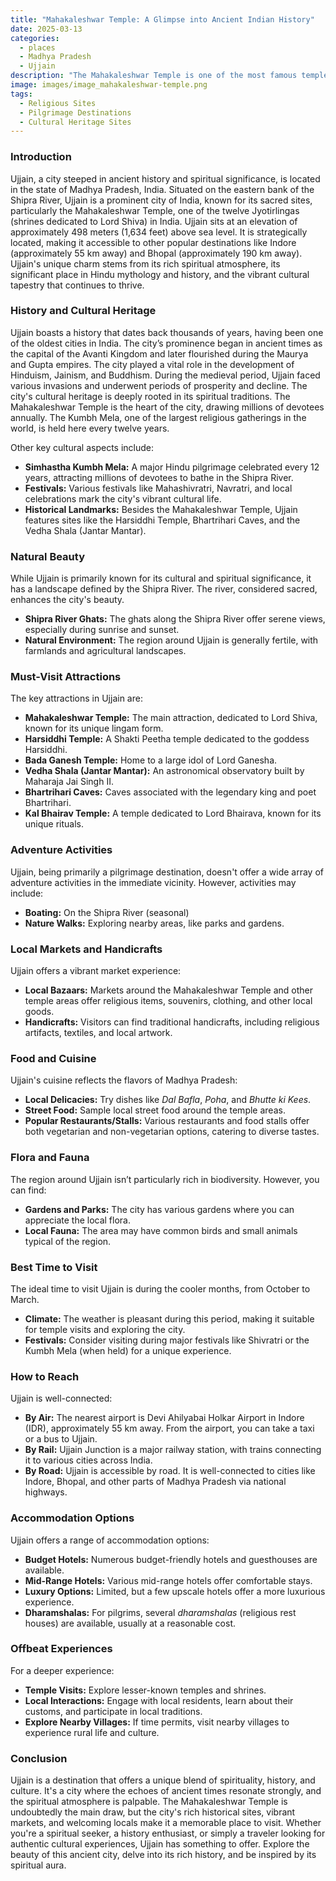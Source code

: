 ```yaml
---
title: "Mahakaleshwar Temple: A Glimpse into Ancient Indian History"
date: 2025-03-13
categories:
  - places
  - Madhya Pradesh
  - Ujjain
description: "The Mahakaleshwar Temple is one of the most famous temples dedicated to Lord Shiva, located in Ujjain, Madhya Pradesh. It is one of the 12 Jyotirlingas, representing Lord Shiva's cosmic lingam. The temple dates back to ancient times and has been a significant pilgrimage site for centuries. It showcases intricate architecture and vibrant gopuram (tower) adorned with carvings and paintings."
image: images/image_mahakaleshwar-temple.png
tags: 
  - Religious Sites
  - Pilgrimage Destinations
  - Cultural Heritage Sites
---
```



### **Introduction**

Ujjain, a city steeped in ancient history and spiritual significance, is located in the state of Madhya Pradesh, India. Situated on the eastern bank of the Shipra River, Ujjain is a prominent city of India, known for its sacred sites, particularly the Mahakaleshwar Temple, one of the twelve Jyotirlingas (shrines dedicated to Lord Shiva) in India. Ujjain sits at an elevation of approximately 498 meters (1,634 feet) above sea level. It is strategically located, making it accessible to other popular destinations like Indore (approximately 55 km away) and Bhopal (approximately 190 km away). Ujjain's unique charm stems from its rich spiritual atmosphere, its significant place in Hindu mythology and history, and the vibrant cultural tapestry that continues to thrive.

### **History and Cultural Heritage**

Ujjain boasts a history that dates back thousands of years, having been one of the oldest cities in India. The city’s prominence began in ancient times as the capital of the Avanti Kingdom and later flourished during the Maurya and Gupta empires. The city played a vital role in the development of Hinduism, Jainism, and Buddhism. During the medieval period, Ujjain faced various invasions and underwent periods of prosperity and decline. The city's cultural heritage is deeply rooted in its spiritual traditions. The Mahakaleshwar Temple is the heart of the city, drawing millions of devotees annually. The Kumbh Mela, one of the largest religious gatherings in the world, is held here every twelve years.

Other key cultural aspects include:

*   **Simhastha Kumbh Mela:** A major Hindu pilgrimage celebrated every 12 years, attracting millions of devotees to bathe in the Shipra River.
*   **Festivals:** Various festivals like Mahashivratri, Navratri, and local celebrations mark the city's vibrant cultural life.
*   **Historical Landmarks:** Besides the Mahakaleshwar Temple, Ujjain features sites like the Harsiddhi Temple, Bhartrihari Caves, and the Vedha Shala (Jantar Mantar).



### **Natural Beauty**

While Ujjain is primarily known for its cultural and spiritual significance, it has a landscape defined by the Shipra River. The river, considered sacred, enhances the city's beauty.

*   **Shipra River Ghats:** The ghats along the Shipra River offer serene views, especially during sunrise and sunset.
*   **Natural Environment:** The region around Ujjain is generally fertile, with farmlands and agricultural landscapes.

### **Must-Visit Attractions**

The key attractions in Ujjain are:

*   **Mahakaleshwar Temple:** The main attraction, dedicated to Lord Shiva, known for its unique lingam form.
*   **Harsiddhi Temple:** A Shakti Peetha temple dedicated to the goddess Harsiddhi.
*   **Bada Ganesh Temple:** Home to a large idol of Lord Ganesha.
*   **Vedha Shala (Jantar Mantar):** An astronomical observatory built by Maharaja Jai Singh II.
*   **Bhartrihari Caves:** Caves associated with the legendary king and poet Bhartrihari.
*   **Kal Bhairav Temple:** A temple dedicated to Lord Bhairava, known for its unique rituals.



### **Adventure Activities**

Ujjain, being primarily a pilgrimage destination, doesn't offer a wide array of adventure activities in the immediate vicinity. However, activities may include:

*   **Boating:** On the Shipra River (seasonal)
*   **Nature Walks:** Exploring nearby areas, like parks and gardens.

### **Local Markets and Handicrafts**

Ujjain offers a vibrant market experience:

*   **Local Bazaars:** Markets around the Mahakaleshwar Temple and other temple areas offer religious items, souvenirs, clothing, and other local goods.
*   **Handicrafts:** Visitors can find traditional handicrafts, including religious artifacts, textiles, and local artwork.

### **Food and Cuisine**

Ujjain's cuisine reflects the flavors of Madhya Pradesh:

*   **Local Delicacies:** Try dishes like *Dal Bafla*, *Poha*, and *Bhutte ki Kees*.
*   **Street Food:** Sample local street food around the temple areas.
*   **Popular Restaurants/Stalls:** Various restaurants and food stalls offer both vegetarian and non-vegetarian options, catering to diverse tastes.



### **Flora and Fauna**

The region around Ujjain isn’t particularly rich in biodiversity. However, you can find:

*   **Gardens and Parks:** The city has various gardens where you can appreciate the local flora.
*   **Local Fauna:** The area may have common birds and small animals typical of the region.

### **Best Time to Visit**

The ideal time to visit Ujjain is during the cooler months, from October to March.

*   **Climate:** The weather is pleasant during this period, making it suitable for temple visits and exploring the city.
*   **Festivals:** Consider visiting during major festivals like Shivratri or the Kumbh Mela (when held) for a unique experience.

### **How to Reach**

Ujjain is well-connected:

*   **By Air:** The nearest airport is Devi Ahilyabai Holkar Airport in Indore (IDR), approximately 55 km away. From the airport, you can take a taxi or a bus to Ujjain.
*   **By Rail:** Ujjain Junction is a major railway station, with trains connecting it to various cities across India.
*   **By Road:** Ujjain is accessible by road. It is well-connected to cities like Indore, Bhopal, and other parts of Madhya Pradesh via national highways.

### **Accommodation Options**

Ujjain offers a range of accommodation options:

*   **Budget Hotels:** Numerous budget-friendly hotels and guesthouses are available.
*   **Mid-Range Hotels:** Various mid-range hotels offer comfortable stays.
*   **Luxury Options:** Limited, but a few upscale hotels offer a more luxurious experience.
*   **Dharamshalas:** For pilgrims, several *dharamshalas* (religious rest houses) are available, usually at a reasonable cost.

### **Offbeat Experiences**

For a deeper experience:

*   **Temple Visits:** Explore lesser-known temples and shrines.
*   **Local Interactions:** Engage with local residents, learn about their customs, and participate in local traditions.
*   **Explore Nearby Villages:** If time permits, visit nearby villages to experience rural life and culture.

### **Conclusion**

Ujjain is a destination that offers a unique blend of spirituality, history, and culture. It's a city where the echoes of ancient times resonate strongly, and the spiritual atmosphere is palpable. The Mahakaleshwar Temple is undoubtedly the main draw, but the city's rich historical sites, vibrant markets, and welcoming locals make it a memorable place to visit. Whether you're a spiritual seeker, a history enthusiast, or simply a traveler looking for authentic cultural experiences, Ujjain has something to offer. Explore the beauty of this ancient city, delve into its rich history, and be inspired by its spiritual aura.


